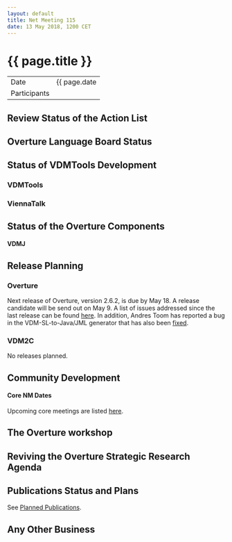 ```yaml
---
layout: default
title: Net Meeting 115
date: 13 May 2018, 1200 CET
---
```


<script src="http://code.jquery.com/jquery-1.11.1.min.js">
</script>
<script src="/javascripts/edit.js"></script>
<script>setEditButonNm();</script>

# {{ page.title }}

|||
|---|---|
| Date | {{ page.date | date: "%-d %B %Y, %R %Z"}} |
| Participants |  |

## Review Status of the Action List


## Overture Language Board Status


## Status of VDMTools Development
### VDMTools


### ViennaTalk


##  Status of the Overture Components
#### VDMJ



##  Release Planning

### Overture

Next release of Overture, version 2.6.2, is due by May 18. A release candidate will be send out on May 9. A list of issues addressed since the last release can be found [here](https://github.com/overturetool/overture/milestone/39?closed=1). In addition, Andres Toom has reported a bug in the VDM-SL-to-Java/JML generator that has also been [fixed](https://github.com/overturetool/overture/commit/ed9f962e23926c112482ea81ea068bb1ade27a68).

### VDM2C

No releases planned.

##  Community Development

#### Core NM Dates

Upcoming core meetings are listed [here](http://overturetool.org/netmeetings/).

## The Overture workshop


## Reviving the Overture Strategic Research Agenda


##  Publications Status and Plans

See [Planned Publications](http://overturetool.org/publications/PlannedPublications.html).

##  Any Other Business




